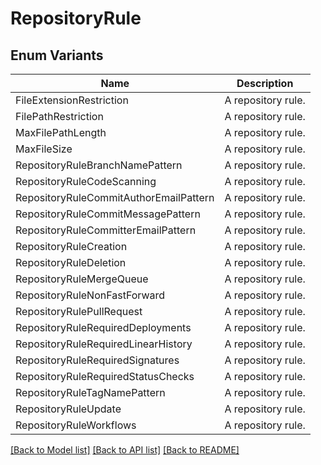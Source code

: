 # RepositoryRule

## Enum Variants

| Name | Description |
|---- | -----|
| FileExtensionRestriction | A repository rule. |
| FilePathRestriction | A repository rule. |
| MaxFilePathLength | A repository rule. |
| MaxFileSize | A repository rule. |
| RepositoryRuleBranchNamePattern | A repository rule. |
| RepositoryRuleCodeScanning | A repository rule. |
| RepositoryRuleCommitAuthorEmailPattern | A repository rule. |
| RepositoryRuleCommitMessagePattern | A repository rule. |
| RepositoryRuleCommitterEmailPattern | A repository rule. |
| RepositoryRuleCreation | A repository rule. |
| RepositoryRuleDeletion | A repository rule. |
| RepositoryRuleMergeQueue | A repository rule. |
| RepositoryRuleNonFastForward | A repository rule. |
| RepositoryRulePullRequest | A repository rule. |
| RepositoryRuleRequiredDeployments | A repository rule. |
| RepositoryRuleRequiredLinearHistory | A repository rule. |
| RepositoryRuleRequiredSignatures | A repository rule. |
| RepositoryRuleRequiredStatusChecks | A repository rule. |
| RepositoryRuleTagNamePattern | A repository rule. |
| RepositoryRuleUpdate | A repository rule. |
| RepositoryRuleWorkflows | A repository rule. |

[[Back to Model list]](../README.md#documentation-for-models) [[Back to API list]](../README.md#documentation-for-api-endpoints) [[Back to README]](../README.md)


